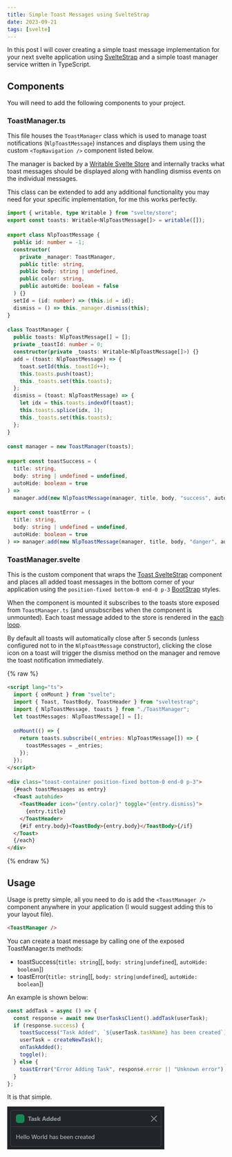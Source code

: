 ```yaml
---
title: Simple Toast Messages using SvelteStrap
date: 2023-09-21
tags: [svelte]
---
```


In this post I will cover creating a simple toast message implementation for your next svelte application using [SvelteStrap](https://sveltestrap.js.org/) and a simple toast manager service written in TypeScript.

## Components

You will need to add the following components to your project.

### ToastManager.ts

This file houses the `ToastManager` class which is used to manage toast notifications (`NlpToastMessage`) instances and displays them using the custom `<TopNavigation />` component listed below.

The manager is backed by a [Writable Svelte Store](https://svelte.dev/docs/svelte-store) and internally tracks what toast messages should be displayed along with handling dismiss events on the individual messages.

This class can be extended to add any additional functionality you may need for your specific implementation, for me this works perfectly.

```typescript
import { writable, type Writable } from "svelte/store";
export const toasts: Writable<NlpToastMessage[]> = writable([]);

export class NlpToastMessage {
  public id: number = -1;
  constructor(
    private _manager: ToastManager,
    public title: string,
    public body: string | undefined,
    public color: string,
    public autoHide: boolean = false
  ) {}
  setId = (id: number) => (this.id = id);
  dismiss = () => this._manager.dismiss(this);
}

class ToastManager {
  public toasts: NlpToastMessage[] = [];
  private _toastId: number = 0;
  constructor(private _toasts: Writable<NlpToastMessage[]>) {}
  add = (toast: NlpToastMessage) => {
    toast.setId(this._toastId++);
    this.toasts.push(toast);
    this._toasts.set(this.toasts);
  };
  dismiss = (toast: NlpToastMessage) => {
    let idx = this.toasts.indexOf(toast);
    this.toasts.splice(idx, 1);
    this._toasts.set(this.toasts);
  };
}

const manager = new ToastManager(toasts);

export const toastSuccess = (
  title: string,
  body: string | undefined = undefined,
  autoHide: boolean = true
) =>
  manager.add(new NlpToastMessage(manager, title, body, "success", autoHide));

export const toastError = (
  title: string,
  body: string | undefined = undefined,
  autoHide: boolean = true
) => manager.add(new NlpToastMessage(manager, title, body, "danger", autoHide));
```

### ToastManager.svelte

This is the custom component that wraps the [Toast SvelteStrap](https://sveltestrap.js.org/?path=/story/components-toast--toast) component and places all added toast messages in the bottom corner of your application using the `position-fixed bottom-0 end-0 p-3` [BootStrap](https://getbootstrap.com/) styles.

When the component is mounted it subscribes to the toasts store exposed from `ToastManager.ts` (and unsubscribes when the component is unmounted). Each toast message added to the store is rendered in the [each loop](https://svelte.dev/docs/logic-blocks).

By default all toasts will automatically close after 5 seconds (unless configured not to in the `NlpToastMessage` constructor), clicking the close icon on a toast will trigger the dismiss method on the manager and remove the toast notification immediately.

{% raw %}
```html
<script lang="ts">
  import { onMount } from "svelte";
  import { Toast, ToastBody, ToastHeader } from "sveltestrap";
  import { NlpToastMessage, toasts } from "./ToastManager";
  let toastMessages: NlpToastMessage[] = [];

  onMount(() => {
    return toasts.subscribe((_entries: NlpToastMessage[]) => {
      toastMessages = _entries;
    });
  });
</script>

<div class="toast-container position-fixed bottom-0 end-0 p-3">
  {#each toastMessages as entry}
  <Toast autohide>
    <ToastHeader icon="{entry.color}" toggle="{entry.dismiss}">
      {entry.title}
    </ToastHeader>
    {#if entry.body}<ToastBody>{entry.body}</ToastBody>{/if}
  </Toast>
  {/each}
</div>
```
{% endraw %}

## Usage

Usage is pretty simple, all you need to do is add the `<ToastManager />` component anywhere in your application (I would suggest adding this to your layout file).

```html
<ToastManager />
```

You can create a toast message by calling one of the exposed ToastManager.ts methods:

- toastSuccess(`title: string`[[, `body: string|undefined`], `autoHide: boolean`])
- toastError(`title: string`[[, `body: string|undefined`], `autoHide: boolean`])

An example is shown below:

```typescript
const addTask = async () => {
  const response = await new UserTasksClient().addTask(userTask);
  if (response.success) {
    toastSuccess("Task Added", `${userTask.taskName} has been created`);
    userTask = createNewTask();
    onTaskAdded();
    toggle();
  } else {
    toastError("Error Adding Task", response.error || "Unknown error");
  }
};
```

It is that simple.

<img src="./001.png" alt="">
